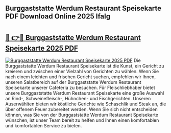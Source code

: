 ## Burggaststatte Werdum Restaurant Speisekarte PDF Download Online 2025 IfaIg

# <h2><a href="http://gce44x5.nevu.top/?p=Burggaststatte+Werdum+Restaurant+Speisekarte">🔗 👉🔴 Burggaststatte Werdum Restaurant Speisekarte 2025 PDF</a></h2>

[![Burggaststatte Werdum Restaurant Speisekarte 2025 PDF](https://i.imgur.com/dBaPXMq.png)](http://gce44x5.nevu.top/?p=Burggaststatte+Werdum+Restaurant+Speisekarte)
Die Burggaststatte Werdum Restaurant Speisekarte ist die Kunst, ein Gericht zu kreieren und zwischen einer Vielzahl von Gerichten zu wählen. Wenn Sie nach einem leichten und frischen Gericht suchen, empfehlen wir Ihnen, unseren Salatbereich auf der Burggaststatte Werdum Restaurant Speisekarte unserer Cafeteria zu besuchen. Für Fleischliebhaber bietet unsere Burggaststatte Werdum Restaurant Speisekarte eine große Auswahl an Rind-, Schweinefleisch-, Hühnchen- und Fischgerichten. Unseren Auserwählten bieten wir köstliche Gerichte wie Schaschlik und Steak an, die über offenem Feuer zubereitet werden. Wenn Sie sich nicht entscheiden können, was Sie von der Burggaststatte Werdum Restaurant Speisekarte wünschen, ist unser Team bereit zu helfen und Ihnen einen komfortablen und komfortablen Service zu bieten.

